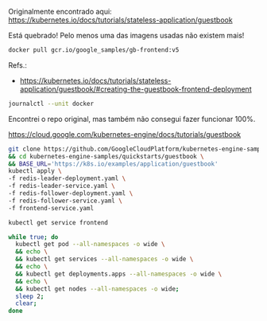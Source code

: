 

Originalmente encontrado aqui:
https://kubernetes.io/docs/tutorials/stateless-application/guestbook

Está quebrado! Pelo menos uma das imagens usadas não existem mais!
```bash
docker pull gcr.io/google_samples/gb-frontend:v5
```
Refs.:
- https://kubernetes.io/docs/tutorials/stateless-application/guestbook/#creating-the-guestbook-frontend-deployment

```bash
journalctl --unit docker
```


Encontrei o repo original, mas também não consegui fazer funcionar 100%.


https://cloud.google.com/kubernetes-engine/docs/tutorials/guestbook


```bash
git clone https://github.com/GoogleCloudPlatform/kubernetes-engine-samples \
&& cd kubernetes-engine-samples/quickstarts/guestbook \
&& BASE_URL='https://k8s.io/examples/application/guestbook'
kubectl apply \
-f redis-leader-deployment.yaml \
-f redis-leader-service.yaml \
-f redis-follower-deployment.yaml \
-f redis-follower-service.yaml \
-f frontend-service.yaml
```

```bash
kubectl get service frontend
```


```bash
while true; do
  kubectl get pod --all-namespaces -o wide \
  && echo \
  && kubectl get services --all-namespaces -o wide \
  && echo \
  && kubectl get deployments.apps --all-namespaces -o wide \
  && echo \
  && kubectl get nodes --all-namespaces -o wide; 
  sleep 2;
  clear;
done
```

